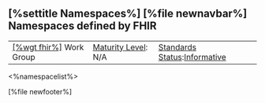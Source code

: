\[%settitle Namespaces%\]
\[%file newnavbar%\]
Namespaces defined by FHIR
--------------------------

|                                                |                                               |                                                                                        |
|------------------------------------------------|-----------------------------------------------|----------------------------------------------------------------------------------------|
| [\[%wgt fhir%\]](%5B%wg%20fhir%%5D) Work Group | [Maturity Level](versions.html#maturity): N/A | [Standards Status](versions.html#std-process):[Informative](versions.html#std-process) |

&lt;%namespacelist%&gt;

\[%file newfooter%\]
